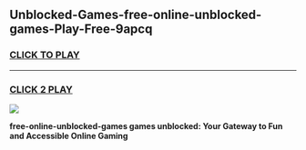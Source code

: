 
## Unblocked-Games-free-online-unblocked-games-Play-Free-9apcq
<h3>
<a href="https://premium76.site?title=free-online-unblocked-games&ref=10A">CLICK TO PLAY</a></h3>
<hr>

<h3>
<a href="https://premium76.site?title=free-online-unblocked-games&ref=10A">CLICK 2 PLAY</a>
  
</h3>

<a href="https://premium76.site?title=free-online-unblocked-games&ref=10A"><img src="https://clearcache.store/games.png"></a>


**free-online-unblocked-games games unblocked: Your Gateway to Fun and Accessible Online Gaming**
